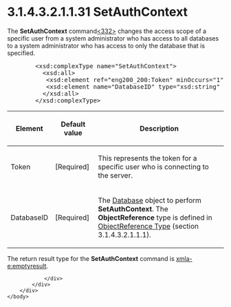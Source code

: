 <html dir="LTR" xmlns:mshelp="http://msdn.microsoft.com/mshelp" xmlns:ddue="http://ddue.schemas.microsoft.com/authoring/2003/5" xmlns:xlink="http://www.w3.org/1999/xlink" xmlns:tool="http://www.microsoft.com/tooltip">
    <head>
        <meta http-equiv="Content-Type" content="text/html; CHARSET=utf-8"></meta>
        <meta name="save" content="history"></meta>
        <title>3.1.4.3.2.1.1.31 SetAuthContext</title>
        <xml>
            <mshelp:toctitle title="3.1.4.3.2.1.1.31 SetAuthContext"></mshelp:toctitle>
            <mshelp:rltitle title="[MS-SSAS]: SetAuthContext"></mshelp:rltitle>
            <mshelp:keyword index="A" term="99fe9945-e52a-4bd4-a54a-2f330a274640"></mshelp:keyword>
            <mshelp:attr name="DCSext.ContentType" value="open specification"></mshelp:attr>
            <mshelp:attr name="AssetID" value="99fe9945-e52a-4bd4-a54a-2f330a274640"></mshelp:attr>
            <mshelp:attr name="TopicType" value="kbRef"></mshelp:attr>
            <mshelp:attr name="DCSext.Title" value="[MS-SSAS]: SetAuthContext" />
        </xml>
    </head>
    <body>
        <div id="header">
            <h1 class="heading">3.1.4.3.2.1.1.31 SetAuthContext</h1>
        </div>
        <div id="mainSection">
            <div id="mainBody">
                <div id="allHistory" class="saveHistory"></div>
                <div id="sectionSection0" class="section" name="collapseableSection">
                    

<p>The <b>SetAuthContext</b> command<a id="Appendix_A_Target_332"></a><a href="b9ac4859-2662-44ca-b131-9addd8b953dc.html#Appendix_A_332" aria-label="Product behavior note 332">&lt;332&gt;</a> changes the access scope of a
specific user from a system administrator who has access to all databases to a
system administrator who has access to only the database that is specified.</p>

<dl>
<dd>
<div><pre>   &lt;xsd:complexType name=&quot;SetAuthContext&quot;&gt;
     &lt;xsd:all&gt;
      &lt;xsd:element ref=&quot;eng200_200:Token&quot; minOccurs=&quot;1&quot; maxOccurs=&quot;1&quot; /&gt;
      &lt;xsd:element name=&quot;DatabaseID&quot; type=&quot;xsd:string&quot; minOccurs=&quot;1&quot; /&gt;
     &lt;/xsd:all&gt;
   &lt;/xsd:complexType&gt;
</pre></div>
</dd></dl>

<table>
 <thead>
  <tr>
   <th>
   <p>Element</p>
   </th>
   <th>
   <p>Default value</p>
   </th>
   <th>
   <p>Description</p>
   </th>
  </tr>
 </thead>
 <tr>
  <td>
  <p>Token</p>
  </td>
  <td>
  <p>[Required]</p>
  </td>
  <td>
  <p>This represents the token for a specific user who is
  connecting to the server.</p>
  </td>
 </tr>
 <tr>
  <td>
  <p>DatabaseID</p>
  </td>
  <td>
  <p>[Required]</p>
  </td>
  <td>
  <p>The <a href="f0a45420-af97-44e1-8744-1621e69c0bf2.html">Database</a>
  object to perform <b>SetAuthContext</b>. The <b>ObjectReference</b> type is
  defined in <a href="26834101-a86b-4365-8e58-d6e4a6ad377d.html">ObjectReference
  Type</a> (section 3.1.4.3.2.1.1.1).</p>
  </td>
 </tr>
</table>

<p>The return result type for the <b>SetAuthContext</b> command
is <a href="e2751688-2c1a-479c-85b4-54bb909183aa.html">xmla-e:emptyresult</a>.</p>


                </div>
            </div>
        </div>
    </body>
</html>